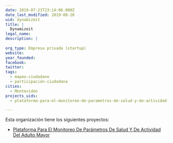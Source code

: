 ```yaml
---
date: 2019-07-21T23:14:06.000Z
date_last_modified: 2019-08-28
uid: dynamizeit
title: |
  Dynamizeit
legal_name: 
description: |
  
org_type: Empresa privada (startup)
website: 
year_founded: 
facebook: 
twitter: 
tags:
  - mapeo-ciudadano
  - participación-ciudadana
cities: 
  - Montevideo
projects_uids:
  - plataforma-para-el-monitoreo-de-parametros-de-salud-y-de-actividad-del-adulto-mayor

---
```


Esta organización tiene los siguientes proyectos:

- [Plataforma Para El Monitoreo De Parámetros De Salud Y De Actividad Del Adulto Mayor](/proyectos/plataforma-para-el-monitoreo-de-parametros-de-salud-y-de-actividad-del-adulto-mayor)
